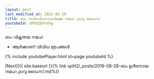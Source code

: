 ```yaml
---
layout: post
last_modified_at: 2021-03-29
title: ഓം നാരസിംഹാവപ്ക്ഷേ നമഹ ൧൦൮ ടൈംസ്
youtubeId: UPE02EPnYhg
---
```

 
 
 ഓം വികൃതയ നമഹ 
 
 -  ആർക്കാണ് വിവിധ രൂപങ്ങൾ 
 
  
 
  
 
 
 
 
 
 


{% include youtubePlayer.html id=page.youtubeId %}
 
[Next]({{ site.baseurl }}{% link  split2/_posts/2016-08-28-ഓം ഉദീരനായ നമഹ ൧൦൮ ടൈംസ്.md%})
 
